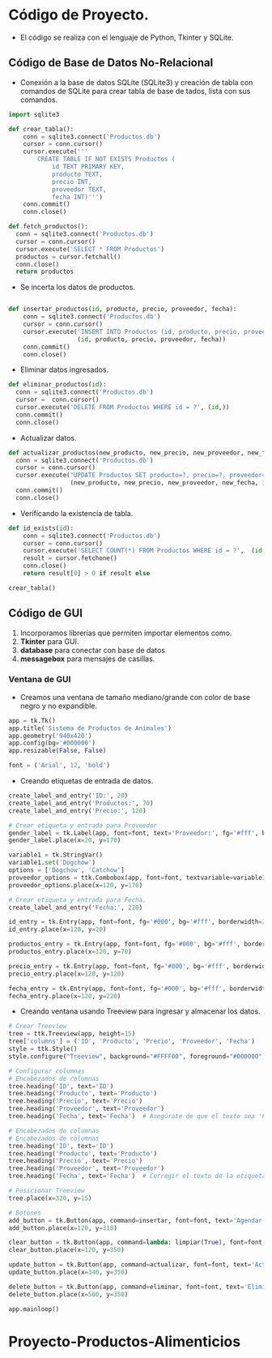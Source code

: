 # Código de Proyecto.

- El código se realiza con el lenguaje de Python, Tkinter y SQLite.

## Código de Base de Datos No-Relacional

- Conexión a la base de datos SQLite (SQLite3) y creación de tabla con comandos de SQLite para crear tabla de base de tados, lista con sus comandos.

```python
import sqlite3

def crear_tabla():
    conn = sqlite3.connect('Productos.db')
    cursor = conn.cursor()
    cursor.execute('''
        CREATE TABLE IF NOT EXISTS Productos (
            id TEXT PRIMARY KEY,
            producto TEXT,
            precio INT,
            proveedor TEXT,
            fecha INT)''')
    conn.commit()
    conn.close()

def fetch_productos():
  conn = sqlite3.connect('Productos.db')
  cursor = conn.cursor()
  cursor.execute('SELECT * FROM Productos')
  productos = cursor.fetchall()
  conn.close()
  return productos

```

- Se incerta los datos de productos.

```python

def insertar_productos(id, producto, precio, proveedor, fecha):
    conn = sqlite3.connect('Productos.db')
    cursor = conn.cursor()
    cursor.execute('INSERT INTO Productos (id, producto, precio, proveedor, fecha) VALUES (?,?,?,?,?)',
                   (id, producto, precio, proveedor, fecha))
    conn.commit()
    conn.close()
```

- Eliminar datos ingresados.

```python
def eliminar_productos(id):
  conn = sqlite3.connect('Productos.db')
  cursor =  conn.cursor()
  cursor.execute('DELETE FROM Productos WHERE id = ?', (id,))
  conn.commit()
  conn.close()

```

- Actualizar datos.

```python
def actualizar_productos(new_producto, new_precio, new_proveedor, new_fecha, id):
  conn = sqlite3.connect('Productos.db')
  cursor = conn.cursor()
  cursor.execute("UPDATE Productos SET producto=?, precio=?, proveedor=?, fecha=? WHERE id=?",
                 (new_producto, new_precio, new_proveedor, new_fecha, id))
  conn.commit()
  conn.close()

```

- Verificando la existencia de tabla.

```python
def id_exists(id):
    conn = sqlite3.connect('Productos.db')
    cursor = conn.cursor()
    cursor.execute('SELECT COUNT(*) FROM Productos WHERE id = ?',  (id,))
    result = cursor.fetchone()
    conn.close()
    return result[0] > 0 if result else

crear_tabla()

```

## Código de GUI

1. Incorporamos librerias que permiten importar elementos como.
1. **Tkinter** para GUI.
1. **database** para conectar con base de datos
1. **messagebox** para mensajes de casillas.

### Ventana de GUI

- Creamos una ventana de tamaño mediano/grande con color de base negro y no expandible.

```python
app = tk.Tk()
app.title('Sistema de Productos de Animales')
app.geometry('940x420')
app.config(bg='#000000')
app.resizable(False, False)

font = ('Arial', 12, 'bold')
```

- Creando etiquetas de entrada de datos.

```python
create_label_and_entry('ID:', 20)
create_label_and_entry('Productos:', 70)
create_label_and_entry('Precio:', 120)

# Crear etiqueta y entrada para Proveedor
gender_label = tk.Label(app, font=font, text='Proveedor:', fg='#fff', bg='#000000')
gender_label.place(x=20, y=170)

variable1 = tk.StringVar()
variable1.set('Dogchow')
options = ['Dogchow', 'Catchow']
proveedor_options = ttk.Combobox(app, font=font, textvariable=variable1, values=options, state='readonly', width=18)
proveedor_options.place(x=120, y=170)

# Crear etiqueta y entrada para Fecha.
create_label_and_entry('Fecha:', 220)

id_entry = tk.Entry(app, font=font, fg='#000', bg='#fff', borderwidth=2, width=20)
id_entry.place(x=120, y=20)

productos_entry = tk.Entry(app, font=font, fg='#000', bg='#fff', borderwidth=2, width=20)
productos_entry.place(x=120, y=70)

precio_entry = tk.Entry(app, font=font, fg='#000', bg='#fff', borderwidth=2, width=20)
precio_entry.place(x=120, y=120)

fecha_entry = tk.Entry(app, font=font, fg='#000', bg='#fff', borderwidth=2, width=20)
fecha_entry.place(x=120, y=220)
```

- Creando ventana usando Treeview para ingresar y almacenar los datos.

```python
# Crear Treeview
tree = ttk.Treeview(app, height=15)
tree['columns'] = ('ID', 'Producto', 'Precio', 'Proveedor', 'Fecha')
style = ttk.Style()
style.configure("Treeview", background="#FFFF00", foreground="#000000")

# Configurar columnas
# Encabezados de columnas
tree.heading('ID', text='ID')
tree.heading('Producto', text='Producto')
tree.heading('Precio', text='Precio')
tree.heading('Proveedor', text='Proveedor')
tree.heading('Fecha', text='Fecha')  # Asegúrate de que el texto sea 'Fecha'

# Encabezados de columnas
# Encabezados de columnas
tree.heading('ID', text='ID')
tree.heading('Producto', text='Producto')
tree.heading('Precio', text='Precio')
tree.heading('Proveedor', text='Proveedor')
tree.heading('Fecha', text='Fecha')  # Corregir el texto de la etiqueta "State" a "Fecha"

# Posicionar Treeview
tree.place(x=320, y=15)

# Botones
add_button = tk.Button(app, command=insertar, font=font, text='Agendar Dato', fg='#fff', bg='#05A312', width=18)
add_button.place(x=120, y=310)

clear_button = tk.Button(app, command=lambda: limpiar(True), font=font, text='Nuevo Producto', fg='#fff', bg='#0000FF', width=18)
clear_button.place(x=120, y=350)

update_button = tk.Button(app, command=actualizar, font=font, text='Actualizar Producto', fg='#fff', bg='#0000FF', width=18)
update_button.place(x=340, y=350)

delete_button = tk.Button(app, command=eliminar, font=font, text='Eliminar Producto', fg='#fff', bg='#FF0000', width=18)
delete_button.place(x=560, y=350)

app.mainloop()

```
# Proyecto-Productos-Alimenticios
